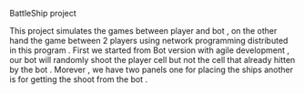 BattleShip project

This project simulates the games between player and bot , on the other hand the game between 2 players using network 
programming distributed in this program . First we started from Bot version with agile development , our bot will randomly 
shoot the player cell but not the cell that already hitten by the bot . Morever , we have two panels one for placing the ships 
another is for getting the shoot from the bot .  
